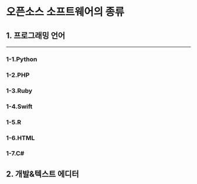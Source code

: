# 오픈소스 소프트웨어의 종류

## 1. 프로그래밍 언어
-------------------
### 1-1.Python
### 1-2.PHP
### 1-3.Ruby
### 1-4.Swift
### 1-5.R
### 1-6.HTML
### 1-7.C#

## 2. 개발&텍스트 에디터




